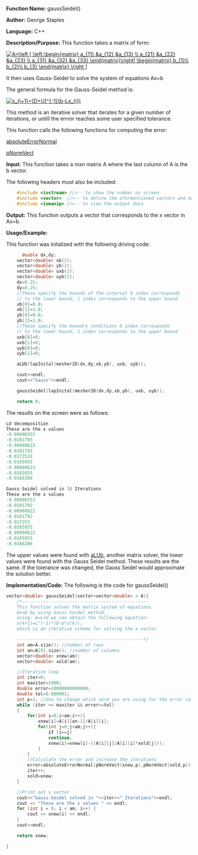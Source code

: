 **Function Name:**          gaussSeidel()

**Author:** George Staples

**Language:** C++

**Description/Purpose:** This function takes a matrix of form:

<a href="https://www.codecogs.com/eqnedit.php?latex=A=\left&space;[&space;\left.\begin{matrix}&space;a_{11}&space;&a_{12}&space;&a_{13}&space;\\&space;a_{21}&space;&a_{22}&space;&a_{23}&space;\\&space;a_{31}&space;&a_{32}&space;&a_{33}&space;\end{matrix}\right|&space;\begin{matrix}&space;b_{1}\\&space;b_{2}\\&space;b_{3}&space;\end{matrix}&space;\right&space;]" target="_blank"><img src="https://latex.codecogs.com/gif.latex?A=\left&space;[&space;\left.\begin{matrix}&space;a_{11}&space;&a_{12}&space;&a_{13}&space;\\&space;a_{21}&space;&a_{22}&space;&a_{23}&space;\\&space;a_{31}&space;&a_{32}&space;&a_{33}&space;\end{matrix}\right|&space;\begin{matrix}&space;b_{1}\\&space;b_{2}\\&space;b_{3}&space;\end{matrix}&space;\right&space;]" title="A=\left [ \left.\begin{matrix} a_{11} &a_{12} &a_{13} \\ a_{21} &a_{22} &a_{23} \\ a_{31} &a_{32} &a_{33} \end{matrix}\right| \begin{matrix} b_{1}\\ b_{2}\\ b_{3} \end{matrix} \right ]" /></a>

It then uses Gauss-Seidel to solve the system of equations Ax=b

The general formula for the Gauss-Seidel method is:

<a href="https://www.codecogs.com/eqnedit.php?latex=x_{i&plus;1}=(D&plus;U)^{-1}(b-Lx_{i})" target="_blank"><img src="https://latex.codecogs.com/gif.latex?x_{i&plus;1}=(D&plus;U)^{-1}(b-Lx_{i})" title="x_{i+1}=(D+U)^{-1}(b-Lx_{i})" /></a>

This method is an iterative solver that iterates for a given number of iterations, or untill the errror reaches some user specified tolerance. 

This function calls the following functions for computing the error:

[absoluteErrorNormal](https://georgest347.github.io/MATH-5620/softwareManual/HW2/absoluteErrorNormal)

[pNormVect](https://georgest347.github.io/MATH-5620/softwareManual/HW2/pNormVect)


**Input:** This function takes a mxn matrix A where the last column of A is the b vector.
  
The following headers must also be included:
  ```c++
      #include <iostream> //<-- to show the number on screen
      #include <vector>  //<-- to define the aformentioned vectors and matricies
      #include <iomanip> //<-- to view the output data
  ```

**Output:** This function outputs a vector that corresponds to the x vector in Ax=b.
	
**Usage/Example:**

This function was initalized with the following driving code:
```c++
      double dx,dy;
    vector<double> xb(2);
    vector<double> yb(2);
    vector<double> uxb(2);
    vector<double> uyb(2);
    dx=0.25;
    dy=0.25;
    //These specify the bounds of the interval 0 index corresponds
    // to the lower bound, 1 index corresponds to the upper bound
    xb[0]=0.0;
    xb[1]=1.0;
    yb[0]=0.0;
    yb[1]=1.0;
    //These specify the boundry conditions 0 index corresponds
    // to the lower bound, 1 index corresponds to the upper bound
    uxb[0]=0;
    uxb[1]=0;
    uyb[0]=0;
    uyb[1]=0;

    aLUb(lapInital(mesher2D(dx,dy,xb,yb), uxb, uyb));

    cout<<endl;
    cout<<"Gauss"<<endl;

    gaussSeidel(lapInital(mesher2D(dx,dy,xb,yb), uxb, uyb));

    return 0;
```

The results on the screen were as follows:

```c++
LU decomposition
These are the x values
-0.00606555
-0.0101793
-0.00960623
-0.0101793
-0.0172531
-0.0165955
-0.00960623
-0.0165955
-0.0166306

Gauss-Seidel solved in 38 Iterations
These are the x values
-0.00606553
-0.0101792
-0.00960622
-0.0101792
-0.017253
-0.0165955
-0.00960622
-0.0165955
-0.0166306
```

The upper values were found with [aLUb](https://georgest347.github.io/MATH-5620/softwareManual/HW3/aLUb), another matrix solver, the lower values were found with the Gauss Seidel method. These results are the same. If the tolerance was changed, the Gauss Seidel would approximate the solution better. 

**Implementation/Code:** The following is the code for gaussSeidel()
```c++
vector<double> gaussSeidel(vector<vector<double> > A){
    /*------------------------------------------------
    This function solves the matrix system of equations
    Ax=b by using Gauss Seidel method.
    using: A=L+U we can obtain the following equation:
    x(k+1)=L^(-1)*(b-U*x(k));
    which is an iterative scheme for solving the x vector

    ------------------------------------------------*/
    int am=A.size(); //number of rows
	int an=A[0].size(); //number of columns
	vector<double> xnew(am);
	vector<double> xold(am);

    //Iterative loop
    int iter=0;
    int maxiter=1000;
    double error=10000000000000;
    double tol=0.000001;
    int p=1; //Use to change which norm you are using for the error calculation, 0=infinity norm.
    while (iter <= maxiter && error>=tol)
    {
        for(int i=0;i<am;i++){
            xnew[i]=A[i][an-1]/A[i][i];
            for(int j=0;j<am;j++){
                if (i==j)
                continue;
                xnew[i]=xnew[i]-((A[i][j]/A[i][i]*xold[j]));
            }
        }
        //Calculate the error and increase the iterations
        error=absoluteErrorNormal(pNormVect(xnew,p),pNormVect(xold,p));
        iter++;
        xold=xnew;
    }

    //Print out x vector
    cout<<"Gauss-Seidel solved in "<<iter<<" Iterations"<<endl;
	cout << "These are the x values " << endl;
	for (int i = 0; i < am; i++) {
		cout << xnew[i] << endl;
	}
	cout<<endl;

    return xnew;

}
```
